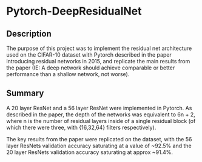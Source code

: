 # Pytorch-DeepResidualNet

## Description 
The purpose of this project was to implement the residual net architecture used on the CIFAR-10 dataset with Pytorch described in the paper introducing residual networks in 2015, and replicate the main results from the paper (IE: A deep network should achieve comparable or better performance than a shallow network, not worse). 

## Summary
A 20 layer ResNet and a 56 layer ResNet were implemented in Pytorch. As described in the paper, the depth of the networks was equivalent to 6n + 2, where n is the number of residual layers inside of a single residual block (of which there were three, with {16,32,64} filters respectively).

The key results from the paper were replicated on the dataset, with the 56 layer ResNets validation accuracy saturating at a value of ~92.5% and the 20 layer ResNets validation accuracy saturating at approx ~91.4%. 


